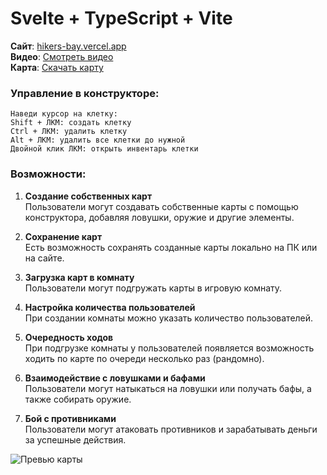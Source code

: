 # Svelte + TypeScript + Vite

**Сайт**: [hikers-bay.vercel.app](https://hikers-bay.vercel.app/)  
**Видео**: [Смотреть видео](https://disk.yandex.ru/i/AideJuDcLOB5Jg)  
**Карта**: [Скачать карту](https://disk.yandex.ru/d/o6s72EUwudpdyA)  

### Управление в конструкторе:
```
Наведи курсор на клетку: 
Shift + ЛКМ: создать клетку  
Ctrl + ЛКМ: удалить клетку  
Alt + ЛКМ: удалить все клетки до нужной  
Двойной клик ЛКМ: открыть инвентарь клетки  
```

### Возможности:

1. **Создание собственных карт**  
   Пользователи могут создавать собственные карты с помощью конструктора, добавляя ловушки, оружие и другие элементы.

2. **Сохранение карт**  
   Есть возможность сохранять созданные карты локально на ПК или на сайте.

3. **Загрузка карт в комнату**  
   Пользователи могут подгружать карты в игровую комнату.

4. **Настройка количества пользователей**  
   При создании комнаты можно указать количество пользователей.

5. **Очередность ходов**  
   При подгрузке комнаты у пользователей появляется возможность ходить по карте по очереди несколько раз (рандомно).

6. **Взаимодействие с ловушками и бафами**  
   Пользователи могут натыкаться на ловушки или получать бафы, а также собирать оружие.

7. **Бой с противниками**  
   Пользователи могут атаковать противников и зарабатывать деньги за успешные действия.

![Превью карты](https://github.com/user-attachments/assets/a07730f4-82fd-432e-af70-e585bf40fa2f)
